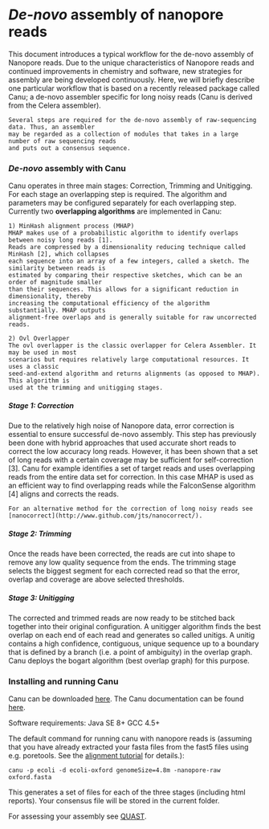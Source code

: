# *De-novo* assembly of nanopore reads

This document introduces a typical workflow for the de-novo assembly of Nanopore reads. Due to the unique characteristics of Nanopore reads and continued improvements in chemistry and software, new strategies for assembly are being developed continuously. Here, we will briefly describe one particular workflow that is based on a recently released package called Canu; a de-novo assembler specific for long noisy reads (Canu is derived from the Celera assembler).

```
Several steps are required for the de-novo assembly of raw-sequencing data. Thus, an assembler
may be regarded as a collection of modules that takes in a large number of raw sequencing reads
and puts out a consensus sequence.
```

### *De-novo* assembly with Canu
Canu operates in three main stages: Correction, Trimming and Unitigging.
For each stage an overlapping step is required. The algorithm and parameters may be configured separately for each overlapping step. Currently two **overlapping algorithms** are implemented in Canu:

```
1) MinHash alignment process (MHAP)
MHAP makes use of a probabilistic algorithm to identify overlaps between noisy long reads [1].
Reads are compressed by a dimensionality reducing technique called MinHash [2], which collapses
each sequence into an array of a few integers, called a sketch. The similarity between reads is
estimated by comparing their respective sketches, which can be an order of magnitude smaller
than their sequences. This allows for a significant reduction in dimensionality, thereby
increasing the computational efficiency of the algorithm substantially. MHAP outputs
alignment-free overlaps and is generally suitable for raw uncorrected reads.
```

```
2) Ovl Overlapper
The ovl overlapper is the classic overlapper for Celera Assembler. It may be used in most
scenarios but requires relatively large computational resources. It uses a classic
seed-and-extend algorithm and returns alignments (as opposed to MHAP). This algorithm is
used at the trimming and unitigging stages.
```

##### Stage 1: Correction
Due to the relatively high noise of Nanopore data, error correction is essential to ensure successful de-novo assembly. This step has previously been done with hybrid approaches that used accurate short reads to correct the low accuracy long reads. However, it has been shown that a set of long reads with a certain coverage may be sufficient for self-correction [3]. Canu for example identifies a set of target reads and uses overlapping reads from the entire data set for correction. 
In this case MHAP is used as an efficient way to find overlapping reads while the FalconSense algorithm [4] aligns and corrects the reads.

```
For an alternative method for the correction of long noisy reads see [nanocorrect](http://www.github.com/jts/nanocorrect/).
```

##### Stage 2: Trimming
Once the reads have been corrected, the reads are cut into shape to remove any low quality sequence from the ends. The trimming stage selects the biggest segment for each corrected read so that the error, overlap and coverage are above selected thresholds.

##### Stage 3: Unitigging
The corrected and trimmed reads are now ready to be stitched back together into their original configuration. A unitigger algorithm finds the best overlap on each end of each read and generates so called unitigs. A unitig contains a high confidence, contiguous, unique sequence up to a boundary that is defined by a branch (i.e. a point of ambiguity) in the overlap graph. Canu deploys the bogart algorithm (best overlap graph) for this purpose.

### Installing and running Canu

Canu can be downloaded [here](https://github.com/marbl/canu).
The Canu documentation can be found [here](http://canu.readthedocs.org/en/latest/index.html).

Software requirements:
	Java SE 8+
	GCC 4.5+

The default command for running canu with nanopore reads is (assuming that you have already extracted your fasta files from the fast5 files using e.g. poretools. See the [alignment tutorial](https://github.com/demharters/assemblyTutorial/blob/master/alignment.md) for details.):

```
canu -p ecoli -d ecoli-oxford genomeSize=4.8m -nanopore-raw oxford.fasta
```

This generates a set of files for each of the three stages (including html reports). Your consensus file will be stored in the current folder.

For assessing your assembly see [QUAST](http://bioinf.spbau.ru/quast).

